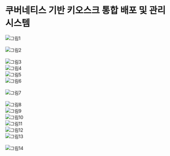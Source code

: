# 쿠버네티스 기반 키오스크 통합 배포 및 관리 시스템  

![그림1](https://user-images.githubusercontent.com/70263403/182609689-9562bbab-4eda-41f8-a7a6-fccafddd8a95.png)
<br/>
<br/>
![그림2](https://user-images.githubusercontent.com/70263403/182609695-16098eb2-bd11-473e-aec7-87e286c2bfb7.png)
<br/>
<br/>
![그림3](https://user-images.githubusercontent.com/70263403/182609696-87d130cb-fb21-4c58-a403-f24fafd6bc56.png)
<br/>
![그림4](https://user-images.githubusercontent.com/70263403/182609872-77549f90-d43a-455a-8958-94131401a73b.png)
<br/>
![그림5](https://user-images.githubusercontent.com/70263403/182609701-fe07d22e-57c9-4884-9c9e-7967c23c20ad.png)
<br/>
![그림6](https://user-images.githubusercontent.com/70263403/182609709-fd9bcd6b-300b-4a3c-b8a5-cdc76fa7ddff.png)
<br/>
<br/>
![그림7](https://user-images.githubusercontent.com/70263403/182609714-f9c914ed-af72-479e-a03a-31f68653ddc1.png)
<br/>
<br/>
![그림8](https://user-images.githubusercontent.com/70263403/182609715-994850fe-1e75-4045-9f07-c2d69163187d.png)
<br/>
![그림9](https://user-images.githubusercontent.com/70263403/182609718-0582aa7b-27d5-44cf-a04d-e06a5317f3b8.png)
<br/>
![그림10](https://user-images.githubusercontent.com/70263403/182609720-3518bf39-8728-4446-94fe-68ae13071bf9.png)
<br/>
![그림11](https://user-images.githubusercontent.com/70263403/182609721-a76c9c08-6998-4521-af67-ae9d3412f7ae.png)
<br/>
![그림12](https://user-images.githubusercontent.com/70263403/182609726-079e3dfe-0eef-489d-96b4-01e18708d505.png)
<br/>
![그림13](https://user-images.githubusercontent.com/70263403/182609730-dffd858a-ad2a-4c9c-a1cf-c7f8741a944e.png)
<br/>
<br/>
![그림14](https://user-images.githubusercontent.com/70263403/182609734-9c40d778-96bb-408e-9864-5072288b8d71.png)
<br/>

